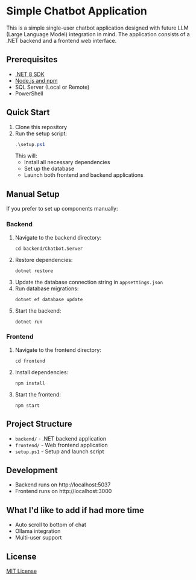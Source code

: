 # Simple Chatbot Application

This is a simple single-user chatbot application designed with future LLM (Large Language Model) integration in mind. The application consists of a .NET backend and a frontend web interface.

## Prerequisites

- [.NET 8 SDK](https://dotnet.microsoft.com/download/dotnet/8.0)
- [Node.js and npm](https://nodejs.org/)
- SQL Server (Local or Remote)
- PowerShell

## Quick Start

1. Clone this repository
2. Run the setup script:
   ```powershell
   .\setup.ps1
   ```
   This will:
   - Install all necessary dependencies
   - Set up the database
   - Launch both frontend and backend applications

## Manual Setup

If you prefer to set up components manually:

### Backend
1. Navigate to the backend directory:
   ```
   cd backend/Chatbot.Server
   ```
2. Restore dependencies:
   ```
   dotnet restore
   ```
3. Update the database connection string in `appsettings.json`
4. Run database migrations:
   ```
   dotnet ef database update
   ```
5. Start the backend:
   ```
   dotnet run
   ```

### Frontend
1. Navigate to the frontend directory:
   ```
   cd frontend
   ```
2. Install dependencies:
   ```
   npm install
   ```
3. Start the frontend:
   ```
   npm start
   ```

## Project Structure

- `backend/` - .NET backend application
- `frontend/` - Web frontend application
- `setup.ps1` - Setup and launch script

## Development

- Backend runs on http://localhost:5037
- Frontend runs on http://localhost:3000

## What I'd like to add if had more time

- Auto scroll to bottom of chat
- Ollama integration
- Multi-user support


## License

[MIT License](LICENSE)
